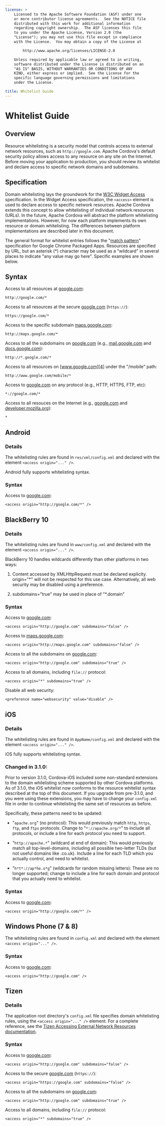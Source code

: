 ```yaml
---
license: >
    Licensed to the Apache Software Foundation (ASF) under one
    or more contributor license agreements.  See the NOTICE file
    distributed with this work for additional information
    regarding copyright ownership.  The ASF licenses this file
    to you under the Apache License, Version 2.0 (the
    "License"); you may not use this file except in compliance
    with the License.  You may obtain a copy of the License at

        http://www.apache.org/licenses/LICENSE-2.0

    Unless required by applicable law or agreed to in writing,
    software distributed under the License is distributed on an
    "AS IS" BASIS, WITHOUT WARRANTIES OR CONDITIONS OF ANY
    KIND, either express or implied.  See the License for the
    specific language governing permissions and limitations
    under the License.

title: Whitelist Guide
---
```


# Whitelist Guide

## Overview

Resource whitelisting is a security model that controls access to
external network resources, such as `http://google.com`.  Apache Cordova's
default security policy allows access to any resource on any site on the
Internet. Before moving your application to production, you should review
its whitelist and declare access to specific network domains and subdomains.

## Specification

Domain whitelisting lays the groundwork for the [W3C Widget Access][1] specification. In the Widget Access specification, the `<access>` element is used to declare access to specific network resources. Apache Cordova extends this concept to allow whitelisting of individual network resources (URLs). In the future, Apache Cordova will abstract the platform whitelisting implementations. However, for now each platform implements its own resource or domain whitelisting. The differences between platform implementations are described later in this document.

The general format for whitelist entries follows the "[match pattern][11]" specification for Google Chrome Packaged Apps. Resources are specified by URL, but an asterisk (\*) character may be used as a "wildcard" in several places to indicate "any value may go here". Specific examples are shown below.

## Syntax

Access to all resources at [google.com][2]:

    http://google.com/*

Access to all resources at the secure [google.com][3] (`https://`):

    https://google.com/*

Access to the specific subdomain [maps.google.com][5]:

    http://maps.google.com/*

Access to all the subdomains on [google.com][2] (e.g., [mail.google.com][6] and [docs.google.com][7]):

    http://*.google.com/*

Access to all resources on [www.google.com][4] under the "/mobile" path:

    http://www.google.com/mobile/*

Access to [google.com][2] on any protocol (e.g., HTTP, HTTPS, FTP, etc):

    *://google.com/*

Access to all resouces on the Internet (e.g., [google.com][2] and [developer.mozilla.org][8]):

    *

## Android

### Details

The whitelisting rules are found in `res/xml/config.xml` and declared
with the element `<access origin="..." />`.

Android fully supports whitelisting syntax.

### Syntax

Access to [google.com][2]:

    <access origin="http://google.com/*" />

## BlackBerry 10

### Details

The whitelisting rules are found in `www/config.xml` and declared with 
the element `<access origin="..." />`.

BlackBerry 10 handles wildcards differently than other platforms in two ways:

1) Content accessed by XMLHttpRequest must be declared explicity. origin="\*" will
   not be respected for this use case. Alternatively, all web security may be
   disabled using a preference.
 
2) subdomains="true" may be used in place of "\*.domain"

### Syntax

Access to [google.com][2]:

    <access origin="http://google.com" subdomains="false" />

Access to  [maps.google.com][5]:

    <access origin="http://maps.google.com" subdomains="false" />

Access to all the subdomains on [google.com][2]:

    <access origin="http://google.com" subdomains="true" />

Access to all domains, including `file://` protocol:

    <access origin="*" subdomains="true" />

Disable all web security:

    <preference name="websecurity" value="disable" />

## iOS

### Details

The whitelisting rules are found in `AppName/config.xml` and declared with the element `<access origin="..." />`.

iOS fully supports whitelisting syntax.

### Changed in 3.1.0:

Prior to version 3.1.0, Cordova-iOS included some non-standard extensions to the domain whilelisting scheme supported by other Cordova platforms. As of 3.1.0, the iOS whitelist now conforms to the resource whitelist syntax described at the top of this document. If you upgrade from pre-3.1.0, and you were using these extensions, you may have to change your `config.xml` file in order to continue whitelisting the same set of resources as before.

Specifically, these patterns need to be updated:

  * "`apache.org`" (no protocol): This would previously match `http`, `https`, `ftp`, and `ftps` protocols. Change to "`*://apache.org/*`" to include all protocols, or include a line for each protocol you need to support.

  * "`http://apache.*`" (wildcard at end of domain): This would previously match all top-level-domains, including all possible two-letter TLDs (but not useful domains like .co.uk). Include a line for each TLD which you actually control, and need to whitelist.

  * "`h*t*://ap*he.o*g`" (wildcards for random missing letters): These are no longer supported; change to include a line for each domain and protocol that you actually need to whitelist.

### Syntax

Access to [google.com][2]:

    <access origin="http://google.com/*" />

## Windows Phone (7 & 8)

The whitelisting rules are found in `config.xml` and declared with the element `<access origin="..." />`.

### Syntax

Access to [google.com][2]:

    <access origin="http://google.com" />

## Tizen

### Details

The application root directory's `config.xml` file specifies domain
whitelisting rules, using the `<access origin="..." />` element.
For a complete reference, see the [Tizen Accessing External Network Resources documentation][10].

### Syntax

Access to [google.com][2]:

    <access origin="http://google.com" subdomains="false" />

Access to the secure [google.com][3] (`https://`):

    <access origin="https://google.com" subdomains="false" />

Access to all the subdomains on [google.com][2]:

    <access origin="http://google.com" subdomains="true" />

Access to all domains, including `file://` protocol:

    <access origin="*" subdomains="true" />

[1]: http://www.w3.org/TR/widgets-access/
[2]: http://google.com
[3]: https://google.com
[4]: http://www.google.com
[5]: http://maps.google.com
[6]: http://mail.google.com
[7]: http://docs.google.com
[8]: http://developer.mozilla.org
[9]: https://developer.blackberry.com/html5/documentation/ww_developing/Access_element_834677_11.html
[10]: https://developer.tizen.org/help/topic/org.tizen.help.gs/Creating%20a%20Project.html?path=0_1_1_4#8814682_CreatingaProject-AccessingExternalNetworkResources
[11]: http://developer.chrome.com/apps/match_patterns.html
